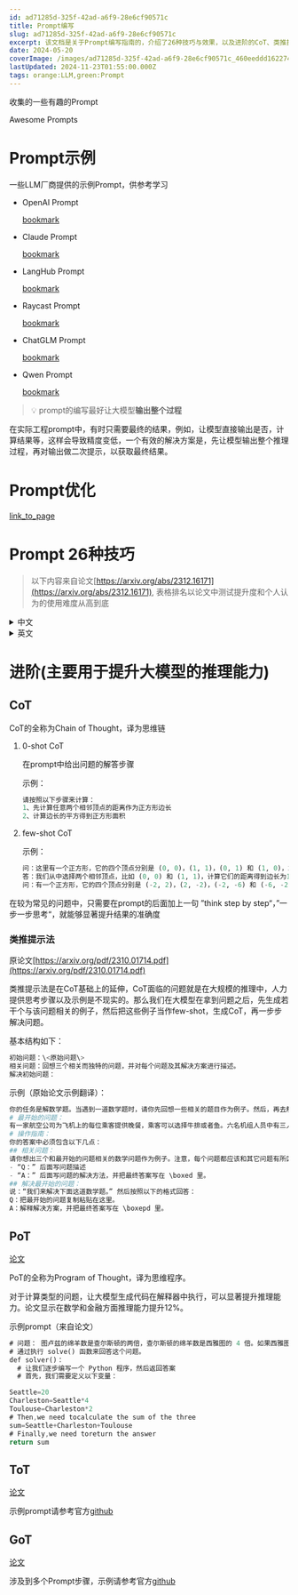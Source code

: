 ```yaml
---
id: ad71285d-325f-42ad-a6f9-28e6cf90571c
title: Prompt编写
slug: ad71285d-325f-42ad-a6f9-28e6cf90571c
excerpt: 该文档是关于Prompt编写指南的，介绍了26种技巧与效果，以及进阶的CoT、类推提示法、PoT、ToT和GoT等方法，用于提升大模型的推理能力。
date: 2024-05-20
coverImage: /images/ad71285d-325f-42ad-a6f9-28e6cf90571c_460eeddd1622745dca8c19c0491754b8.png
lastUpdated: 2024-11-23T01:55:00.000Z
tags: orange:LLM,green:Prompt  
---
```


收集的一些有趣的Prompt


Awesome Prompts


# Prompt示例


一些LLM厂商提供的示例Prompt，供参考学习

- OpenAI Prompt

    [bookmark](https://platform.openai.com/docs/guides/prompt-engineering/six-strategies-for-getting-better-results)

- Claude Prompt

    [bookmark](https://docs.anthropic.com/zh-CN/prompt-library/library)

- LangHub Prompt

    [bookmark](https://smith.langchain.com/hub?organizationId=5b647e24-ca51-5aff-be4f-39ff2e8ce673)

- Raycast Prompt

    [bookmark](https://ray.so/prompts/raycast)

- ChatGLM Prompt

    [bookmark](https://open.bigmodel.cn/dev/howuse/prompt)

- Qwen Prompt

    [bookmark](https://help.aliyun.com/zh/model-studio/use-cases/prompt-best-practices)


> 💡 prompt的编写最好让大模型**输出整个过程**


在实际工程prompt中，有时只需要最终的结果，例如，让模型直接输出是否，计算结果等，这样会导致精度变低，一个有效的解决方案是，先让模型输出整个推理过程，再对输出做二次提示，以获取最终结果。


# Prompt优化


[link_to_page](https://www.notion.so/42cf2440-733a-4073-a36f-2d5bee31eccd)


# Prompt 26种技巧

> 以下内容来自论文[https://arxiv.org/abs/2312.16171](https://arxiv.org/abs/2312.16171), 表格排名以论文中测试提升度和个人认为的使用难度从高到底
<details>
<summary>中文</summary>

| 原则 | 提示指令原则                                                                                                                                 | 排名 |
| -- | -------------------------------------------------------------------------------------------------------------------------------------- | -- |
| 1  | 如果你更喜欢简洁的回答，不需要对LLM过于客气，无需添加“请”、“如果你不介意”、“谢谢”、“我想要”等短语，直接说明你的需求。                                                                       | 16 |
| 2  | 在提示中注明预期的受众，例如，受众是该领域的专家。                                                                                                              | 1  |
| 3  | 将复杂的任务分解为一系列简单的提示，进行交互式对话。                                                                                                             | 3  |
| 4  | 使用肯定的指令，如“做”，避免使用负面的语言，如“不做”。                                                                                                          | 20 |
| 5  | 当你需要对某个话题、观点或任何信息进行清晰或深入的理解时，使用以下提示：
o 用简单的语言解释[插入具体话题]。
o 像我解释一样，就像我11岁。
o 像我解释一样，就像我是[领域]的初学者。
o 用简单的英语写下[文章/文本/段落]，就像你向一个5岁的孩子解释一样。 | 4  |
| 6  | 添加“我将为更好的解决方案付费$xxx！”                                                                                                                  | 5  |
| 7  | 实施以示例驱动的提示（使用少量提示）。                                                                                                                    | 19 |
| 8  | 在格式化你的提示时，以“###Instruction###”开始，然后根据情况添加“###Example###”
或“###Question###”。然后呈现你的内容。使用一个或多个换行符分隔指示、示例、问题、上下文和输入数据。                     | 10 |
| 9  | 加入以下短语：“你的任务是”和“你必须”。                                                                                                                  | 12 |
| 10 | 加入以下短语：“你将被惩罚”。                                                                                                                        | 13 |
| 11 | 在你的提示中使用短语“以自然、类人的方式回答问题”。                                                                                                             | 14 |
| 12 | 使用引导性词汇，比如写“逐步思考”。                                                                                                                     | 6  |
| 13 | 在你的提示中添加以下短语“确保你的回答无偏见并避免依赖刻板印象。”                                                                                                      | 7  |
| 14 | 让模型通过向你提问以获取精确的细节和要求，直到它有足够的信息提供所需的输出（例如，“从现在开始，我希望你能向我提问...”）。                                                                        | 26 |
| 15 | 如果你想询问关于某个特定话题或想法或任何信息，并且你想测试你的理解，你可以使用以下短语：“教我任何[定理/话题/规则名称]并在最后包含一个测试，在我回答后告诉我我的答案是否正确，而不提前给出答案。”                                    | 15 |
| 16 | 为大型语言模型指派角色。                                                                                                                           | 8  |
| 17 | 使用分隔符。                                                                                                                                 | 11 |
| 18 | 在提示中多次重复特定的词或短语。                                                                                                                       | 9  |
| 19 | 将链式思维（CoT）与少量提示结合使用。                                                                                                                   | 17 |
| 20 | 使用输出引导语，这涉及到用期望的输出的开头来结束你的提示。通过在你的提示的结束部分添加预期回答的开始部分来使用输出引导语。                                                                          | 21 |
| 21 | 写一篇详细的文章/文本/段落或任何需要详细的文本类型：“为我写一篇详细的[文章/文本/段落]，内容涉及[话题]，并添加所有必要的信息。”                                                                   | 18 |
| 22 | 对特定文本进行修正/更改而不改变其风格：“尝试修订用户发送的每个段落。你应该只改进用户的语法和词汇，确保它听起来自然。你应该保持原有的写作风格，确保正式的段落仍然正式。”                                                  | 22 |
| 23 | 当你有一个复杂的编码提示可能在不同的文件中：“从现在起，每当你生成跨越多个文件的代码时，生成一个[编程语言]脚本，可以运行以自动创建指定的文件或修改现有的文件以插入生成的代码。[你的问题]”。                                       | 23 |
| 24 | 当你想通过使用特定的词汇、短语或句子来开始或继续一段文本时，使用以下提示：
o 我为你提供了开始[歌词/故事/段落/文章...]：[插入歌词/词语/句子]。
根据提供的词语完成它。保持一致的流畅性。                                    | 24 |
| 25 | 明确声明模型必须遵循的要求，以关键词、规则、提示或指令的形式产生内容。                                                                                                    | 2  |
| 26 | 写任何文本，如一篇论文或段落，这些文本应与提供的样本相似，包括以下指示：
o 根据提供的段落[/标题/文本/文章/答案]使用相同的语言。                                                                   | 25 |


</details>

<details>
<summary>英文</summary>

| Principle | Prompt Principle for Instructions                                                                                                                                                                                                                                                                                                                                                  | rank |
| --------- | ---------------------------------------------------------------------------------------------------------------------------------------------------------------------------------------------------------------------------------------------------------------------------------------------------------------------------------------------------------------------------------- | ---- |
| 1         | If you prefer more concise answers, no need to be polite with LLM so there is no need to add phrases like
“please”, “if you don’t mind”, “thank you”, “I would like to”, etc., and get straight to the point.                                                                                                                                                                      | 16   |
| 2         | Integrate the intended audience in the prompt, e.g., the audience is an expert in the field.                                                                                                                                                                                                                                                                                       | 1    |
| 3         | Break down complex tasks into a sequence of simpler prompts in an interactive conversation.                                                                                                                                                                                                                                                                                        | 3    |
| 4         | Employ affirmative directives such as ‘do,’ while steering clear of negative language like ‘don’t’.                                                                                                                                                                                                                                                                                | 20   |
| 5         | When you need clarity or a deeper understanding of a topic, idea, or any piece of information, utilize the
following prompts:
o Explain [insert specific topic] in simple terms.
o Explain to me like I’m 11 years old.
o Explain to me as if I’m a beginner in [field].
o Write the [essay/text/paragraph] using simple English like you’re explaining something to a 5-year-old. | 4    |
| 6         | Add “I’m going to tip $xxx for a better solution!”                                                                                                                                                                                                                                                                                                                                 | 5    |
| 7         | Implement example-driven prompting (Use few-shot prompting).                                                                                                                                                                                                                                                                                                                       | 19   |
| 8         | When formatting your prompt, start with ‘###Instruction###’, followed by either ‘###Example###’
or ‘###Question###’ if relevant. Subsequently, present your content. Use one or more
line breaks to separate instructions, examples, questions, context, and input data.                                                                                                           | 10   |
| 9         | Incorporate the following phrases: “Your task is” and “You MUST”.                                                                                                                                                                                                                                                                                                                  | 12   |
| 10        | Incorporate the following phrases: “You will be penalized”.                                                                                                                                                                                                                                                                                                                        | 13   |
| 11        | Use the phrase ”Answer a question given in a natural, human-like manner” in your prompts.                                                                                                                                                                                                                                                                                          | 14   |
| 12        | Use leading words like writing “think step by step”.                                                                                                                                                                                                                                                                                                                               | 6    |
| 13        | Add to your prompt the following phrase “Ensure that your answer is unbiased and avoids relying on stereotypes.”                                                                                                                                                                                                                                                                   | 7    |
| 14        | Allow the model to elicit precise details and requirements from you by asking you questions until he has
enough information to provide the needed output (for example, “From now on, I would like you to ask me
questions to ...”).                                                                                                                                                | 26   |
| 15        | To inquire about a specific topic or idea or any information and you want to test your understanding, you can use
the following phrase: “Teach me any [theorem/topic/rule name] and include a test at the end, and let me know if
my answers are correct after I respond, without providing the answers beforehand.”                                                               | 15   |
| 16        | Assign a role to the large language models.                                                                                                                                                                                                                                                                                                                                        | 8    |
| 17        | Use Delimiters.                                                                                                                                                                                                                                                                                                                                                                    | 11   |
| 18        | Repeat a specific word or phrase multiple times within a prompt                                                                                                                                                                                                                                                                                                                    | 9    |
| 19        | Combine Chain-of-thought (CoT) with few-Shot prompts.                                                                                                                                                                                                                                                                                                                              | 17   |
| 20        | Use output primers, which involve concluding your prompt with the beginning of the desired output. Utilize output
primers by ending your prompt with the start of the anticipated response.                                                                                                                                                                                        | 21   |
| 21        | To write an essay /text /paragraph /article or any type of text that should be detailed: “Write a detailed [essay/text
/paragraph] for me on [topic] in detail by adding all the information necessary”.                                                                                                                                                                           | 18   |
| 22        | To correct/change specific text without changing its style: “Try to revise every paragraph sent by users. You should
only improve the user’s grammar and vocabulary and make sure it sounds natural. You should maintain the original
writing style, ensuring that a formal paragraph remains formal.”                                                                             | 22   |
| 23        | When you have a complex coding prompt that may be in different files: “From now and on whenever you generate
code that spans more than one file, generate a [programming language ] script that can be run to automatically
create the specified files or make changes to existing files to insert the generated code. [your question]”.                                           | 23   |
| 24        | When you want to initiate or continue a text using specific words, phrases, or sentences, utilize the following
prompt:
o I’m providing you with the beginning [song lyrics/story/paragraph/essay...]: [Insert lyrics/words/sentence].
Finish it based on the words provided. Keep the flow consistent.                                                                            | 24   |
| 25        | Clearly state the requirements that the model must follow in order to produce content,
in the form of the keywords, regulations, hint, or instructions                                                                                                                                                                                                                             | 2    |
| 26        | To write any text, such as an essay or paragraph, that is intended to be similar to a provided sample, include the
following instructions:
o Use the same language based on the provided paragraph[/title/text /essay/answer].                                                                                                                                                     | 25   |


</details>


# 进阶(主要用于提升大模型的推理能力)


## CoT


CoT的全称为Chain of Thought，译为思维链

1. 0-shot CoT

    在prompt中给出问题的解答步骤


    示例：


    ```python
    请按照以下步骤来计算：
    1、先计算任意两个相邻顶点的距离作为正方形边长
    2、计算边长的平方得到正方形面积
    ```

2. few-shot CoT

    示例：


    ```python
    问：这里有一个正方形，它的四个顶点分别是 (0, 0)，(1, 1)，(0, 1) 和 (1, 0)，求这个正方形的面积是多少？
    答：我们从中选择两个相邻顶点，比如 (0, 0) 和 (1, 1)，计算它们的距离得到边长为1，然后对边长计算平方得到面积为1。
    问：有一个正方形，它的四个顶点分别是 (-2, 2)，(2, -2)，(-2, -6) 和 (-6, -2)，求这个正方形的面积是多少？
    ```


在较为常见的问题中，只需要在prompt的后面加上一句 ”think step by step“，”一步一步思考“，就能够显著提升结果的准确度


### 类推提示法


原论文[https://arxiv.org/pdf/2310.01714.pdf](https://arxiv.org/pdf/2310.01714.pdf)


类推提示法是在CoT基础上的延伸，CoT面临的问题就是在大规模的推理中，人力提供思考步骤以及示例是不现实的。那么我们在大模型在拿到问题之后，先生成若干个与该问题相关的例子，然后把这些例子当作few-shot，生成CoT，再一步步解决问题。


基本结构如下：


```python
初始问题：\<原始问题\>
相关问题：回想三个相关而独特的问题，并对每个问题及其解决方案进行描述。
解决初始问题：
```


示例（原始论文示例翻译）：


```python
你的任务是解数学题。当遇到一道数学题时，请你先回想一些相关的题目作为例子。然后，再去解决最开始的那个问题。
# 最开始的问题：
有一家航空公司为飞机上的每位乘客提供晚餐，乘客可以选择牛排或者鱼。六名机组人员中有三人可以选择牛排，三人可以选择鱼。如果食物是随机分配的，那么两名飞行员都拿到鱼的概率是多少呢？
# 操作指南：
你的答案中必须包含以下几点：
## 相关问题：
请你想出三个和最开始的问题相关的数学问题作为例子。注意，每个问题都应该和其它问题有所区别，包括和最开始的问题（比如，涉及不同的数字和名字）。每个问题都要按照以下的格式：
- “Q：” 后面写问题描述
- “A：” 后面写问题的解决方法，并把最终答案写在 \boxed 里。
## 解决最开始的问题：
说：“我们来解决下面这道数学题。” 然后按照以下的格式回答：
Q：把最开始的问题复制粘贴在这里。
A：解释解决方案，并把最终答案写在 \boxepd 里。
```


## PoT


[论文](https://arxiv.org/abs/2211.12588)


PoT的全称为Program of Thought，译为思维程序。


对于计算类型的问题，让大模型生成代码在解释器中执行，可以显著提升推理能力。论文显示在数学和金融方面推理能力提升12%。


示例prompt（来自论文）


```rust
# 问题： 图卢兹的绵羊数是查尔斯顿的两倍，查尔斯顿的绵羊数是西雅图的 4 倍。如果西雅图有 20 只羊，图卢兹、查尔斯顿和西雅图一共有多少只羊？
# 通过执行 solve() 函数来回答这个问题。
def solver()： 
  # 让我们逐步编写一个 Python 程序，然后返回答案
  # 首先，我们需要定义以下变量：
```


```rust
Seattle=20
Charleston=Seattle*4
Toulouse=Charleston*2
# Then,we need tocalculate the sum of the three
sum=Seattle+Charleston+Toulouse
# Finally,we need toreturn the answer
return sum
```


## ToT


[论文](https://arxiv.org/abs/2305.10601)


示例prompt请参考官方[github](https://github.com/princeton-nlp/tree-of-thought-llm/tree/master)


## GoT


[论文](https://arxiv.org/abs/2308.09687)


涉及到多个Prompt步骤，示例请参考官方[github](https://github.com/spcl/graph-of-thoughts/tree/main)

